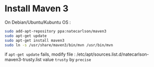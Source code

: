 # Install Maven 3

On Debian/Ubuntu/Kubuntu OS : 
```sh
sudo add-apt-repository ppa:natecarlson/maven3
sudo apt-get update 
sudo apt-get install maven3
sudo ln -s /usr/share/maven3/bin/mvn /usr/bin/mvn
```

if ```apt-get update``` fails, modify file :
/etc/apt/sources.list.d/natecarlson-maven3-trusty.list
value ```trusty``` by ```precise``` 
